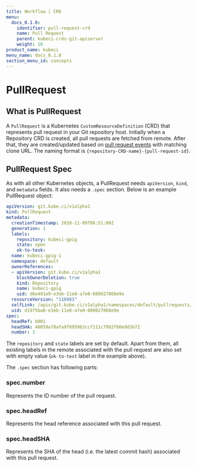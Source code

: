 ```yaml
---
title: Workflow | CRD
menu:
  docs_0.1.0:
    identifier: pull-request-crd
    name: Pull Request
    parent: kubeci-crds-git-apiserver
    weight: 10
product_name: kubeci
menu_name: docs_0.1.0
section_menu_id: concepts
---
```


# PullRequest

## What is PullRequest

A `PullRequest` is a Kubernetes `CustomResourceDefinition` (CRD) that represents pull request in your Git repository host. Initially when a Repository CRD is created, all pull requests are fetched from remote. After that, they are created/updated based on [pull request events](https://developer.github.com/v3/activity/events/types/#pullrequestevent) with matching clone URL. The naming format is `{repository-CRD-name}-{pull-request-id}`.

## PullRequest Spec

As with all other Kubernetes objects, a PullRequest needs `apiVersion`, `kind`, and `metadata` fields. It also needs a `.spec` section. Below is an example PullRequest object:

```yaml
apiVersion: git.kube.ci/v1alpha1
kind: PullRequest
metadata:
  creationTimestamp: 2018-11-09T06:51:00Z
  generation: 1
  labels:
    repository: kubeci-gpig
    state: open
    ok-to-tesk:
  name: kubeci-gpig-1
  namespace: default
  ownerReferences:
  - apiVersion: git.kube.ci/v1alpha1
    blockOwnerDeletion: true
    kind: Repository
    name: kubeci-gpig
    uid: d0a491e9-e3eb-11e8-a7e0-080027868e9e
  resourceVersion: "110983"
  selfLink: /apis/git.kube.ci/v1alpha1/namespaces/default/pullrequests/kubeci-gpig-1
  uid: d1975ba0-e3eb-11e8-a7e0-080027868e9e
spec:
  headRef: b001
  headSHA: 46859a78afa9f895962ccf111c7982f66e9d3b72
  number: 1
```

The `repository` and `state` labels are set by default. Apart from them, all existing labels in the remote associated with the pull request are also set with empty value (`ok-to-test` label in the example above).

The `.spec` section has following parts:

### spec.number

Represents the ID number of the pull request.

### spec.headRef

Represents the head reference associated with this pull request.

### spec.headSHA

Represents the SHA of the head (i.e. the latest commit hash) associated with this pull request.

